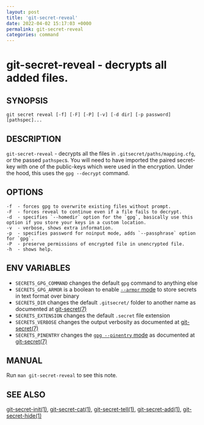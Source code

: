 ```yaml
---
layout: post
title: 'git-secret-reveal'
date: 2022-04-02 15:17:03 +0000
permalink: git-secret-reveal
categories: command
---
```

git-secret-reveal - decrypts all added files.
=============================================

## SYNOPSIS

    git secret reveal [-f] [-F] [-P] [-v] [-d dir] [-p password] [pathspec]...


## DESCRIPTION
`git-secret-reveal` - decrypts all the files in `.gitsecret/paths/mapping.cfg`,
or the passed `pathspec`s.
You will need to have imported the paired secret-key with one of the
public-keys which were used in the encryption.
Under the hood, this uses the `gpg --decrypt` command.


## OPTIONS

    -f  - forces gpg to overwrite existing files without prompt.
    -F  - forces reveal to continue even if a file fails to decrypt.
    -d  - specifies `--homedir` option for the `gpg`, basically use this option if you store your keys in a custom location.
    -v  - verbose, shows extra information.
    -p  - specifies password for noinput mode, adds `--passphrase` option for `gpg`.
    -P  - preserve permissions of encrypted file in unencrypted file.
    -h  - shows help.


## ENV VARIABLES

- `SECRETS_GPG_COMMAND` changes the default `gpg` command to anything else
- `SECRETS_GPG_ARMOR` is a boolean to enable [`--armor` mode](https://www.gnupg.org/gph/en/manual/r1290.html) to store secrets in text format over binary
- `SECRETS_DIR` changes the default `.gitsecret/` folder to another name as documented at [git-secret(7)](https://git-secret.io/)
- `SECRETS_EXTENSION` changes the default `.secret` file extension
- `SECRETS_VERBOSE` changes the output verbosity as documented at [git-secret(7)](https://git-secret.io/)
- `SECRETS_PINENTRY` changes the [`gpg --pinentry` mode](https://github.com/gpg/pinentry) as documented at [git-secret(7)](https://git-secret.io/)


## MANUAL

Run `man git-secret-reveal` to see this note.


## SEE ALSO

[git-secret-init(1)](https://git-secret.io/git-secret-init), [git-secret-cat(1)](https://git-secret.io/git-secret-cat),
[git-secret-tell(1)](https://git-secret.io/git-secret-tell), [git-secret-add(1)](https://git-secret.io/git-secret-add),
[git-secret-hide(1)](https://git-secret.io/git-secret-hide)

